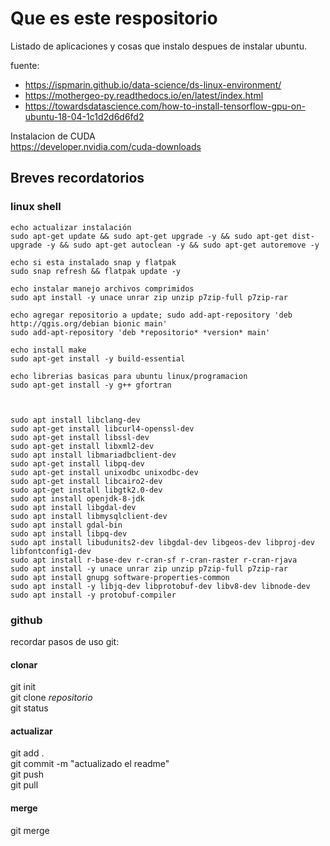 # Que es este respositorio
Listado de aplicaciones y cosas que instalo despues de instalar ubuntu.

fuente:  
- https://ispmarin.github.io/data-science/ds-linux-environment/
- https://mothergeo-py.readthedocs.io/en/latest/index.html
- https://towardsdatascience.com/how-to-install-tensorflow-gpu-on-ubuntu-18-04-1c1d2d6d6fd2
    
Instalacion de CUDA  
https://developer.nvidia.com/cuda-downloads  


## Breves recordatorios  
### linux shell  
```{shell}
echo actualizar instalación
sudo apt-get update && sudo apt-get upgrade -y && sudo apt-get dist-upgrade -y && sudo apt-get autoclean -y && sudo apt-get autoremove -y

echo si esta instalado snap y flatpak
sudo snap refresh && flatpak update -y

echo instalar manejo archivos comprimidos
sudo apt install -y unace unrar zip unzip p7zip-full p7zip-rar

echo agregar repositorio a update; sudo add-apt-repository 'deb http://qgis.org/debian bionic main'
sudo add-apt-repository 'deb *repositorio* *version* main'

echo install make
sudo apt-get install -y build-essential

echo librerias basicas para ubuntu linux/programacion
sudo apt-get install -y g++ gfortran



sudo apt install libclang-dev
sudo apt-get install libcurl4-openssl-dev
sudo apt-get install libssl-dev
sudo apt-get install libxml2-dev
sudo apt install libmariadbclient-dev
sudo apt-get install libpq-dev
sudo apt-get install unixodbc unixodbc-dev
sudo apt-get install libcairo2-dev
sudo apt-get install libgtk2.0-dev
sudo apt install openjdk-8-jdk
sudo apt install libgdal-dev
sudo apt install libmysqlclient-dev
sudo apt install gdal-bin
sudo apt install libpq-dev
sudo apt install libudunits2-dev libgdal-dev libgeos-dev libproj-dev libfontconfig1-dev
sudo apt install r-base-dev r-cran-sf r-cran-raster r-cran-rjava
sudo apt install -y unace unrar zip unzip p7zip-full p7zip-rar
sudo apt install gnupg software-properties-common
sudo apt install -y libjq-dev libprotobuf-dev libv8-dev libnode-dev
sudo apt install -y protobuf-compiler

```

### github  
recordar pasos de uso git:  
#### clonar  
git init  
git clone *repositorio*  
git status  
#### actualizar  
git add .  
git commit -m "actualizado el readme"  
git push  
git pull  
#### merge  
git merge  
